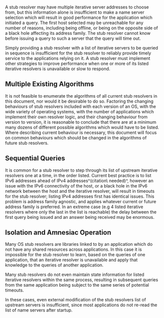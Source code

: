 
A stub resolver may have multiple iterative server addresses to choose from,
but this information alone is insufficient to make a name server selection
which will result in good performance for the application which initiated a
query.  The first host selected may be unreachable for any number of reasons,
including being offline, or being on the opposite side of a black hole
affecting its address family.  The stub resolver cannot know before issuing a
query to such a server that the query will time out.

Simply providing a stub resolver with a list of iterative servers to be
queried in sequence is insufficient for the stub resolver to reliably provide
timely service to the applications relying on it.  A stub resolver must
implement other strategies to improve performance when one or more of its
listed iterative resolvers is unavailable or slow to respond.

## Multiple Existing Algorithms

It is not feasible to enumerate the algorithms of all current stub resolvers
in this document, nor would it be desirable to do so.  Factoring the changing
behaviours of stub resolvers included with each version of an OS, with the
wide variety of operating systems, with the number of applications which
implement their own resolver logic, and their changing behaviour from version
to version, it is reasonable to conclude that there are at a minimum many
dozens of different possible algorithms which would have to be listed.  Where
describing current behaviour is necessary, this document will focus on common
behaviours which should be changed in the algorithms of future stub
resolvers.

## Sequential Queries

It is common for a stub resolver to step through its list of upstream
iterative resolvers one at a time, in the order listed.  Current best practice
is to list IPv6 addresses ahead of IPv4 addresses^(citation\ needed)^, however
an issue with the IPv6 connectivity of the host, or a black hole in the IPv6
network between the host and the iterative resolver, will result in timeouts
for the stub resolver; listing IPv4 addresses first has identical issues.
This problem is address family agnostic, and applies whatever current or
future address family is preferred.  In an extreme case (e.g 4 listed
iterative resolvers where only the last in the list is reachable) the delay
between the first query being issued and an answer being received may be
enormous.

## Isolation and Amnesiac Operation

Many OS stub resolvers are libraries linked to by an application which do not
have any shared resources across applications.  In this case it is impossible
for the stub resolver to learn, based on the queries of one application, that
an iterative resolver is unavailable and apply that knowledge to the queries
of another application.

Many stub resolvers do not even maintain state information for listed
iterative resolvers within the same process, resulting in subsequent queries
from the same application being subject to the same series of potential
timeouts.

In these cases, even external modification of the stub resolvers list of
upstream servers is insufficient, since most applications do not re-read the
list of name servers after startup.  


